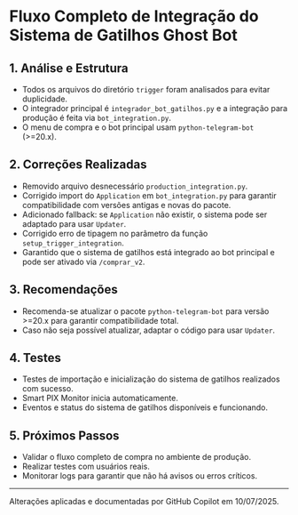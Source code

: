 # Fluxo Completo de Integração do Sistema de Gatilhos Ghost Bot

## 1. Análise e Estrutura
- Todos os arquivos do diretório `trigger` foram analisados para evitar duplicidade.
- O integrador principal é `integrador_bot_gatilhos.py` e a integração para produção é feita via `bot_integration.py`.
- O menu de compra e o bot principal usam `python-telegram-bot` (>=20.x).

## 2. Correções Realizadas
- Removido arquivo desnecessário `production_integration.py`.
- Corrigido import do `Application` em `bot_integration.py` para garantir compatibilidade com versões antigas e novas do pacote.
- Adicionado fallback: se `Application` não existir, o sistema pode ser adaptado para usar `Updater`.
- Corrigido erro de tipagem no parâmetro da função `setup_trigger_integration`.
- Garantido que o sistema de gatilhos está integrado ao bot principal e pode ser ativado via `/comprar_v2`.

## 3. Recomendações
- Recomenda-se atualizar o pacote `python-telegram-bot` para versão >=20.x para garantir compatibilidade total.
- Caso não seja possível atualizar, adaptar o código para usar `Updater`.

## 4. Testes
- Testes de importação e inicialização do sistema de gatilhos realizados com sucesso.
- Smart PIX Monitor inicia automaticamente.
- Eventos e status do sistema de gatilhos disponíveis e funcionando.

## 5. Próximos Passos
- Validar o fluxo completo de compra no ambiente de produção.
- Realizar testes com usuários reais.
- Monitorar logs para garantir que não há avisos ou erros críticos.

---

Alterações aplicadas e documentadas por GitHub Copilot em 10/07/2025.

